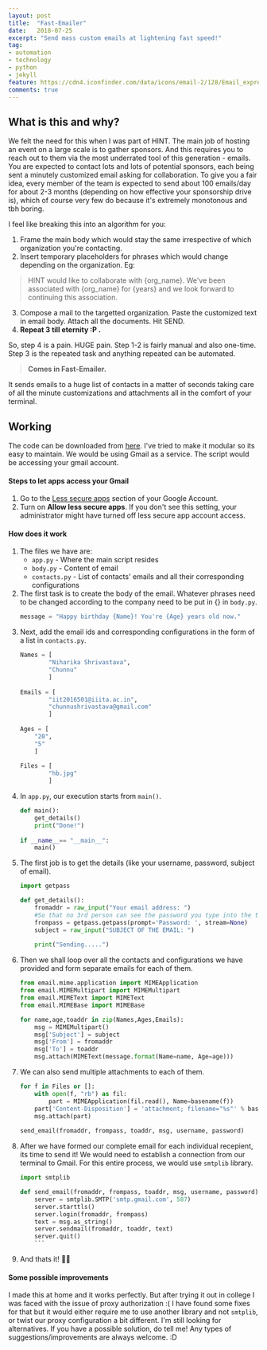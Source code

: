 ```yaml
---
layout: post
title:  "Fast-Emailer"
date:   2018-07-25
excerpt: "Send mass custom emails at lightening fast speed!"
tag:
- automation 
- technology
- python
- jekyll
feature: https://cdn4.iconfinder.com/data/icons/email-2/128/Email_express_mail-512.png
comments: true
---
```



What is this and why?
-------------------------

We felt the need for this when I was part of HINT. The main job of hosting an event on a large scale is to gather sponsors. And this requires you to reach out to them via the most underrated tool of this generation - emails. You are expected to contact lots and lots of potential sponsors, each being sent a minutely customized email asking for collaboration. To give you a fair idea, every member of the team is expected to send about 100 emails/day for about 2-3 months (depending on how effective your sponsorship drive is), which of course very few do because it's extremely monotonous and tbh boring.

I feel like breaking this into an algorithm for you:

1.  Frame the main body which would stay the same irrespective of which organization you're contacting.
2.  Insert temporary placeholders for phrases which would change depending on the organization. Eg:

> HINT would like to collaborate with {org_name}. We've been associated with {org_name} for {years} and we look forward to continuing this association.

3.  Compose a mail to the targetted organization. Paste the customized text in email body. Attach all the documents. Hit SEND.
4.  __Repeat 3 till eternity :P .__

So, step 4 is a pain. HUGE pain. Step 1-2 is fairly manual and also one-time. Step 3 is the repeated task and anything repeated can be automated. 

> **Comes in Fast-Emailer.**

It sends emails to a huge list of contacts in a matter of seconds taking care of all the minute customizations and attachments all in the comfort of your terminal.

Working
-------------------------

The code can be downloaded from [here](https://github.com/OrionStar25/Fast-Emailer). I've tried to make it modular so its easy to maintain. We would be using Gmail as a service. The script would be accessing your gmail account. 

#### Steps to let apps access your Gmail

1. Go to the [Less secure apps](https://myaccount.google.com/lesssecureapps) section of your Google Account.
2. Turn on **Allow less secure apps**. If you don't see this setting, your administrator might have turned off less secure app account access.

#### How does it work

1.  The files we have are:
    -   `app.py` - Where the main script resides
    -   `body.py` - Content of email
    -   `contacts.py` - List of contacts' emails and all their corresponding configurations
2.  The first task is to create the body of the email. Whatever phrases need to be changed according to the company need to be put in {} in `body.py`. 
    ```python
    message = "Happy birthday {Name}! You're {Age} years old now."
    ```
3.  Next, add the email ids and corresponding configurations in the form of a list in `contacts.py`.
    ```python
    Names = [
			"Niharika Shrivastava",
			"Chunnu"
			]
			
    Emails = [
			"iit2016501@iiita.ac.in",
			"chunnushrivastava@gmail.com"
			]
			
    Ages = [
		"20",
		"5"
		]
		
    Files = [
			"hb.jpg"
			]
    ```
4.  In `app.py`, our execution starts from `main()`.
    ```python
    def main():
	    get_details() 
	    print("Done!")
  
    if __name__== "__main__":
	    main() 
    ```
5.  The first job is to get the details (like your username, password, subject of email). 
    ```python
    import getpass
    
    def get_details():
        fromaddr = raw_input("Your email address: ")
        #So that no 3rd person can see the password you type into the terminal	
	    frompass = getpass.getpass(prompt='Password: ', stream=None) 
	    subject = raw_input("SUBJECT OF THE EMAIL: ")
	    
	    print("Sending.....")
    ```
6.  Then we shall loop over all the contacts and configurations we have provided and form separate emails for each of them.
    ```python
    from email.mime.application import MIMEApplication
    from email.MIMEMultipart import MIMEMultipart
    from email.MIMEText import MIMEText
    from email.MIMEBase import MIMEBase
    
    for name,age,toaddr in zip(Names,Ages,Emails):	
		msg = MIMEMultipart()
		msg['Subject'] = subject
		msg['From'] = fromaddr	
		msg['To'] = toaddr
		msg.attach(MIMEText(message.format(Name=name, Age=age)))
    ```
7.  We can also send multiple attachments to each of them.
    ```python
    for f in Files or []:
        with open(f, "rb") as fil:
		    part = MIMEApplication(fil.read(), Name=basename(f))
		part['Content-Disposition'] = 'attachment; filename="%s"' % basename(f)
	    msg.attach(part)
	    
    send_email(fromaddr, frompass, toaddr, msg, username, password) 
    ```
8. After we have formed our complete email for each individual recepient, its time to send it! We would need to establish a connection from our terminal to Gmail. For this entire process, we would use `smtplib` library.
    ```python
    import smtplib
    
    def send_email(fromaddr, frompass, toaddr, msg, username, password):
        server = smtplib.SMTP('smtp.gmail.com', 587)
	    server.starttls()
	    server.login(fromaddr, frompass)
	    text = msg.as_string()
	    server.sendmail(fromaddr, toaddr, text)
	    server.quit()
        ```
9. And thats it! 🎉🎉

#### Some possible improvements

I made this at home and it works perfectly. But after trying it out in college I was faced with the issue of proxy authorization :( I have found some fixes for that but it would either require me to use another library and not `smtplib`, or twist our proxy configuration a bit different. I'm still looking for alternatives. If you have a possible solution, do tell me! Any types of suggestions/improvements are always welcome. :D